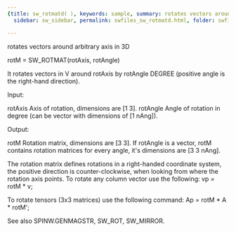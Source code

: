 ```yaml
---
{title: sw_rotmatd( ), keywords: sample, summary: rotates vectors around arbitrary axis in 3D,
  sidebar: sw_sidebar, permalink: swfiles_sw_rotmatd.html, folder: swfiles, mathjax: 'true'}

---
```

  rotates vectors around arbitrary axis in 3D
 
  rotM = SW_ROTMAT(rotAxis, rotAngle)
 
  It rotates vectors in V around rotAxis by rotAngle DEGREE (positive angle
  is the right-hand direction).
 
  Input:
 
  rotAxis   Axis of rotation, dimensions are [1 3].
  rotAngle  Angle of rotation in degree (can be vector with dimensions of
            [1 nAng]).
 
  Output:
 
  rotM      Rotation matrix, dimensions are [3 3]. If rotAngle is a vector,
            rotM contains rotation matrices for every angle, it's
            dimensions are [3 3 nAng].
 
  The rotation matrix defines rotations in a right-handed coordinate
  system, the positive direction is counter-clockwise, when looking from
  where the rotation axis points. To rotate any column vector use the
  following:
    vp = rotM * v;
 
  To rotate tensors (3x3 matrices) use the following command:
    Ap = rotM * A * rotM';
 
  See also SPINW.GENMAGSTR, SW_ROT, SW_MIRROR.
 
